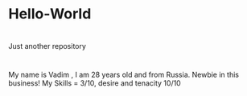 # Hello-World
#
Just another repository 
#
My name is Vadim , I am 28 years old and from Russia. 
Newbie  in this business!  My Skills = 3/10, desire and tenacity 10/10 
